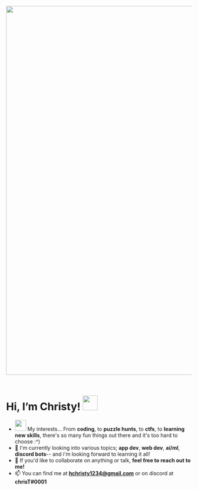 <img src="https://cdn.discordapp.com/attachments/722897898714431609/837828147428327484/amchristy.gif" width = "1000"> ‏‏‎ ‎
# Hi, I’m Christy! <img src="https://media.tenor.com/images/f047df15315c12e886d55b68a468e511/tenor.gif" height = "40"> 
- <img src = "https://media.tenor.com/images/ca38bec5fe570c838b645f16572faac5/tenor.gif" height = "30"> My interests... From **coding**, to **puzzle hunts**, to **ctfs**, to **learning new skills**, there's so many fun things out there and it's too hard to choose :^)
- 🌱 I'm currently looking into various topics; **app dev**, **web dev**, **ai/ml**, **discord bots**-- and i'm looking forward to learning it all!
- 💞️ If you'd like to collaborate on anything or talk, **feel free to reach out to me!**
- 📫 You can find me at **hchristy1234@gmail.com** or on discord at **chrisT#0001**

